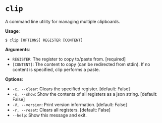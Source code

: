 # `clip`

A command line utility for managing multiple clipboards.

**Usage**:

```console
$ clip [OPTIONS] REGISTER [CONTENT]
```

**Arguments**:

* `REGISTER`: The register to copy to/paste from.  [required]
* `[CONTENT]`: The content to copy (can be redirected from stdin). If no content is specified, clip performs a paste.

**Options**:

* `-c, --clear`: Clears the specified register.  [default: False]
* `-s, --show`: Show the contents of all registers as a json string.  [default: False]
* `-V, --version`: Print version information.  [default: False]
* `-r, --reset`: Clears all registers.  [default: False]
* `--help`: Show this message and exit.
